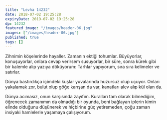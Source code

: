 ```yaml
---
title: "Levha 14232"
date: 2018-07-02 19:25:28
expiryDate: 2019-07-02 19:25:28
dp: 14232
featured_image: "/images/header-06.jpg"
images: ["/images/header-06.jpg"]
published: true
tags: []
---
```




Zihnimin köşelerinde hayaller. Zamanın ektiği tohumlar. Büyüyorlar,
konuşuyorlar, onlara cevap verirsem susuyorlar, bir süre, sonra kürek gibi bir
kalemle alıp yazıya döküyorum: Tarhlar yapıyorum, sıra sıra kelimeler ve
satırlar.

Dünya bastırdıkça içimdeki kuşlar yuvalarında huzursuz olup uçuyor. Onları
yakalamak zor, bulut olup göğe karışan da var, kanatları alev alıp kül olan da. 

Dünya acımasız, onun karşısında zayıfım. Kuralları tam olarak bilmediğim,
öğrenecek zamanımın da olmadığı bir oyunda, beni bağlayan iplerin kimin elinde
olduğunu düşünerek ve hiçbirine güç yetiremeden, çoğu zaman insiyaki hamlelerle
yaşamaya çalışıyorum. 

